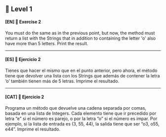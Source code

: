 🌟 Level 1
-

#### [EN] 📍 Exercise 2
You must do the same as in the previous point, but now, the method must return a list with the Strings that in addition to containing the letter 'o' 
also have more than 5 letters. Print the result.

---

#### [ES] 📍 Ejercicio 2
Tienes que hacer el mismo que en el punto anterior, pero ahora, el método tiene que devolver una lista con los Strings que además de contener la letra ‘o’ también tienen más de 5 letras. Imprime el resultado.

---

#### [CAT] 📍 Ejercicio 2
Programa un método que devuelve una cadena separada por comas, basada en una lista de Integers. Cada elemento tiene que ir precedido por letra “e” si el número es parejo, o por la letra “o” si el número es impar. Por ejemplo, si la lista de entrada es (3, 55, 44), la salida tiene que ser “o3, o55, e44”. Imprime el resultado.
